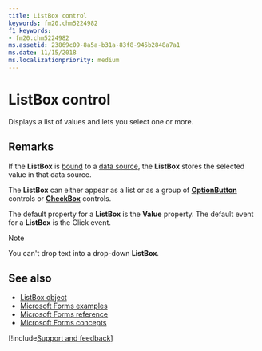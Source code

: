 ```yaml
---
title: ListBox control
keywords: fm20.chm5224982
f1_keywords:
- fm20.chm5224982
ms.assetid: 23869c09-8a5a-b31a-83f8-945b2848a7a1
ms.date: 11/15/2018
ms.localizationpriority: medium
---
```



# ListBox control

Displays a list of values and lets you select one or more.

## Remarks

If the **ListBox** is [bound](../../Glossary/glossary-vba.md#bound) to a [data source](../../Glossary/glossary-vba.md#data-source), the **ListBox** stores the selected value in that data source.

The **ListBox** can either appear as a list or as a group of **[OptionButton](optionbutton-control.md)** controls or **[CheckBox](checkbox-control.md)** controls.

The default property for a **ListBox** is the **Value** property. The default event for a **ListBox** is the Click event.

> [!NOTE] 
> You can't drop text into a drop-down **ListBox**.

## See also

- [ListBox object](../../../api/Outlook.listbox.object.md)
- [Microsoft Forms examples](examples-microsoft-forms.md)
- [Microsoft Forms reference](reference-microsoft-forms.md)
- [Microsoft Forms concepts](concepts-microsoft-forms.md)

[!include[Support and feedback](~/includes/feedback-boilerplate.md)]
